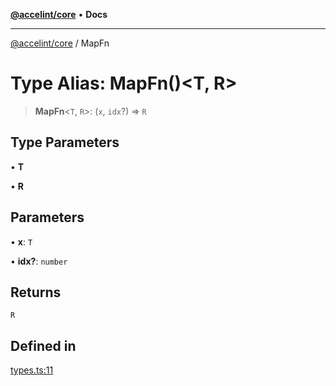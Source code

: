[**@accelint/core**](../README.md) • **Docs**

***

[@accelint/core](../README.md) / MapFn

# Type Alias: MapFn()\<T, R\>

> **MapFn**\<`T`, `R`\>: (`x`, `idx`?) => `R`

## Type Parameters

• **T**

• **R**

## Parameters

• **x**: `T`

• **idx?**: `number`

## Returns

`R`

## Defined in

[types.ts:11](https://github.com/gohypergiant/standard-toolkit/blob/424b88fd48a5bcc02ed99ee27fd64cd73349aa30/packages/core/src/types.ts#L11)
